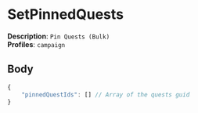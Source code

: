 # SetPinnedQuests

**Description**: `Pin Quests (Bulk)` \
**Profiles**: `campaign`

## Body
```js
{
    "pinnedQuestIds": [] // Array of the quests guid
}
```
